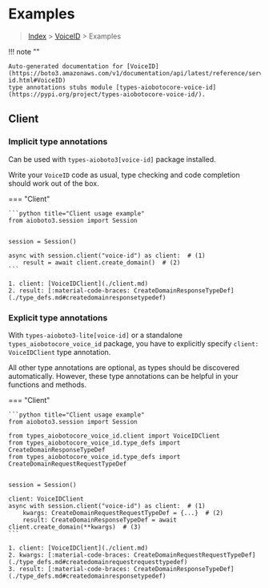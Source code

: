 # Examples

> [Index](../README.md) > [VoiceID](./README.md) > Examples

!!! note ""

    Auto-generated documentation for [VoiceID](https://boto3.amazonaws.com/v1/documentation/api/latest/reference/services/voice-id.html#VoiceID)
    type annotations stubs module [types-aiobotocore-voice-id](https://pypi.org/project/types-aiobotocore-voice-id/).

## Client

### Implicit type annotations

Can be used with `types-aioboto3[voice-id]` package installed.

Write your `VoiceID` code as usual,
type checking and code completion should work out of the box.



=== "Client"

    ```python title="Client usage example"
    from aioboto3.session import Session


    session = Session()

    async with session.client("voice-id") as client:  # (1)
        result = await client.create_domain()  # (2)
    ```

    1. client: [VoiceIDClient](./client.md)
    2. result: [:material-code-braces: CreateDomainResponseTypeDef](./type_defs.md#createdomainresponsetypedef) 






### Explicit type annotations

With `types-aioboto3-lite[voice-id]`
or a standalone `types_aiobotocore_voice_id` package, you have to explicitly specify
`client: VoiceIDClient` type annotation.

All other type annotations are optional, as types should be discovered automatically.
However, these type annotations can be helpful in your functions and methods.


=== "Client"

    ```python title="Client usage example"
    from aioboto3.session import Session

    from types_aiobotocore_voice_id.client import VoiceIDClient
    from types_aiobotocore_voice_id.type_defs import CreateDomainResponseTypeDef
    from types_aiobotocore_voice_id.type_defs import CreateDomainRequestRequestTypeDef


    session = Session()

    client: VoiceIDClient
    async with session.client("voice-id") as client:  # (1)
        kwargs: CreateDomainRequestRequestTypeDef = {...}  # (2)
        result: CreateDomainResponseTypeDef = await client.create_domain(**kwargs)  # (3)
    ```

    1. client: [VoiceIDClient](./client.md)
    2. kwargs: [:material-code-braces: CreateDomainRequestRequestTypeDef](./type_defs.md#createdomainrequestrequesttypedef) 
    3. result: [:material-code-braces: CreateDomainResponseTypeDef](./type_defs.md#createdomainresponsetypedef) 






